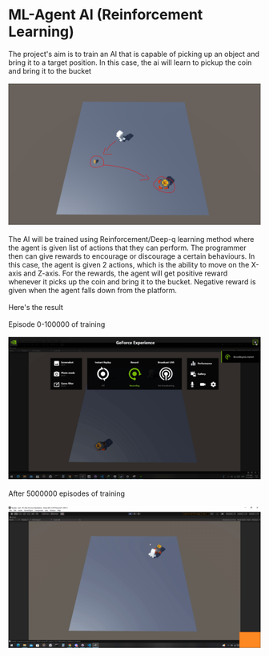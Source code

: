 # ML-Agent AI (Reinforcement Learning)
The project's aim is to train an AI that is capable of picking up an object and 
bring it to a target position. In this case, the ai will learn to pickup the coin and bring it to the bucket
<br/><br/>
![mlAgent1](https://raw.githubusercontent.com/anasali47/portfolio/main/MLAgentAI/Images/mlagent1.PNG)
<br/><br/>
The AI will be trained using Reinforcement/Deep-q learning method where the agent is given list of actions that they can perform. The programmer then can give rewards to encourage or discourage a certain behaviours. In this case, the agent is given 2 actions, which is the ability to move on the X-axis and Z-axis. For the rewards, the agent will get positive reward whenever it picks up the coin and bring it to the bucket. Negative reward is given when the agent falls down from the platform.
<br/><br/>
Here's the result
<br/><br/>
Episode 0-100000 of training
<br/><br/>
![mlAgent2](https://raw.githubusercontent.com/anasali47/portfolio/main/MLAgentAI/Images/MLagentE0.gif)
<br/><br/>
After 5000000 episodes of training
<br/><br/>
![mlAgent3](https://raw.githubusercontent.com/anasali47/portfolio/main/MLAgentAI/Images/MLAgentTrained.gif)